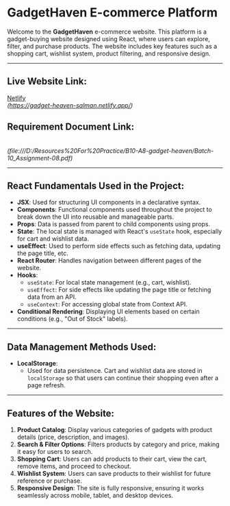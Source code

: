 # GadgetHaven E-commerce Platform

Welcome to the **GadgetHaven** e-commerce website. This platform is a gadget-buying website designed using React, where users can explore, filter, and purchase products. The website includes key features such as a shopping cart, wishlist system, product filtering, and responsive design.

---

## Live Website Link:
[Netlify](#)  
*(https://gadget-heaven-salman.netlify.app/)*

## Requirement Document Link:
[](#)  
*(file:///D:/Resources%20For%20Practice/B10-A8-gadget-heaven/Batch-10_Assignment-08.pdf)*

---

## React Fundamentals Used in the Project:
- **JSX**: Used for structuring UI components in a declarative syntax.
- **Components**: Functional components used throughout the project to break down the UI into reusable and manageable parts.
- **Props**: Data is passed from parent to child components using props.
- **State**: The local state is managed with React's `useState` hook, especially for cart and wishlist data.
- **useEffect**: Used to perform side effects such as fetching data, updating the page title, etc.
- **React Router**: Handles navigation between different pages of the website.
- **Hooks**:
  - `useState`: For local state management (e.g., cart, wishlist).
  - `useEffect`: For side effects like updating the page title or fetching data from an API.
  - `useContext`: For accessing global state from Context API.
- **Conditional Rendering**: Displaying UI elements based on certain conditions (e.g., "Out of Stock" labels).
  
---

## Data Management Methods Used:
- **LocalStorage**:  
   - Used for data persistence. Cart and wishlist data are stored in `localStorage` so that users can continue their shopping even after a page refresh.

---

## Features of the Website:
1. **Product Catalog**: Display various categories of gadgets with product details (price, description, and images).
2. **Search & Filter Options**: Filters products by category and price, making it easy for users to search.
3. **Shopping Cart**: Users can add products to their cart, view the cart, remove items, and proceed to checkout.
4. **Wishlist System**: Users can save products to their wishlist for future reference or purchase.
5. **Responsive Design**: The site is fully responsive, ensuring it works seamlessly across mobile, tablet, and desktop devices.


